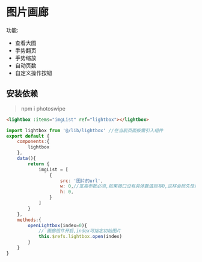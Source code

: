 # 图片画廊
功能:
- 查看大图
- 手势翻页
- 手势缩放
- 自动页数
- 自定义操作按钮

## 安装依赖

> npm i photoswipe

```html
<lightbox :items="imgList" ref="lightbox"></lightbox>
```

```js
import lightbox from '@/lib/lightbox' //在当前页面按需引入组件
export default {
    components:{
        lightbox
    },
    data(){
        return {
            imgList = [
                {
                    src: '图片的url',
                    w: 0,//宽高参数必须,如果接口没有具体数值则写0,这样会损失性能去动态计算.
                    h: 0,
                }
            ]
        }
    },
    methods:{
        openLightbox(index=0){
            // 画廊组件开启,index可指定初始图片
            this.$refs.lightbox.open(index)
        }
    }
}
```